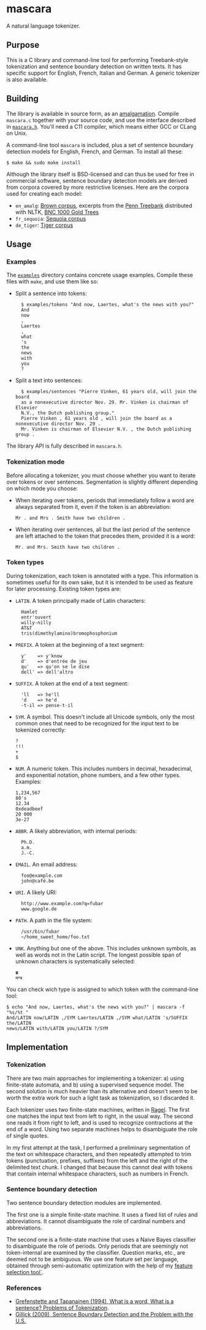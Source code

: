 # mascara

A natural language tokenizer.

## Purpose

This is a C library and command-line tool for performing Treebank-style
tokenization and sentence boundary detection on written texts. It has specific
support for English, French, Italian and German. A generic tokenizer is also
available.


## Building

The library is available in source form, as an
[amalgamation](https://www.sqlite.org/amalgamation.html). Compile `mascara.c`
together with your source code, and use the interface described in
[`mascara.h`](https://github.com/michaelnmmeyer/mascara/blob/master/mascara.h).
You'll need a C11 compiler, which means either GCC or CLang on Unix.

A command-line tool `mascara` is included, plus a set of sentence boundary
detection models for English, French, and German. To install all these:

    $ make && sudo make install

Although the library itself is BSD-licensed and can thus be used for free in
commercial software, sentence boundary detection models are derived from corpora
covered by more restrictive licenses. Here are the corpora used for creating
each model:

* `en_amalg`: [Brown corpus](http://clu.uni.no/icame/brown/bcm.html), excerpts
  from the [Penn Treebank](http://www.cis.upenn.edu/~treebank/home.html)
  distributed with NLTK, [BNC 1000 Gold
  Trees](http://nclt.computing.dcu.ie/~jfoster/resources/bnc1000.html)
* `fr_sequoia`: [Sequoia corpus](https://www.rocq.inria.fr/alpage-wiki/tiki-index.php?page=CorpusSequoia)
* `de_tiger`: [Tiger corpus](http://www.ims.uni-stuttgart.de/forschung/ressourcen/korpora/tiger.en.html)


## Usage

### Examples

The [`examples`](https://github.com/michaelnmmeyer/mascara/tree/master/examples)
directory contains concrete usage examples. Compile these files with `make`, and
use them like so:

* Split a sentence into tokens:

        $ examples/tokens "And now, Laertes, what's the news with you?"
        And
        now
        ,
        Laertes
        ,
        what
        's
        the
        news
        with
        you
        ?

* Split a text into sentences:

        $ examples/sentences "Pierre Vinken, 61 years old, will join the board
        as a nonexecutive director Nov. 29. Mr. Vinken is chairman of Elsevier
        N.V., the Dutch publishing group."  
        Pierre Vinken , 61 years old , will join the board as a nonexecutive director Nov. 29 .  
        Mr. Vinken is chairman of Elsevier N.V. , the Dutch publishing group .

The library API is fully described in `mascara.h`.

### Tokenization mode

Before allocating a tokenizer, you must choose whether you want to iterate over
tokens or over sentences. Segmentation is slightly different depending on which
mode you choose:

* When iterating over tokens, periods that immediately follow a word are always
  separated from it, even if the token is an abbreviation:

      Mr . and Mrs . Smith have two children .

* When iterating over sentences, all but the last period of the sentence are
  left attached to the token that precedes them, provided it is a word:
  
      Mr. and Mrs. Smith have two children .


### Token types

During tokenization, each token is annotated with a type. This information is
sometimes useful for its own sake, but it is intended to be used as feature for
later processing. Existing token types are:

* `LATIN`. A token principally made of Latin characters:

        Hamlet
        entr'ouvert
        willy-nilly
        AT&T
        tris(dimethylamino)bromophosphonium

* `PREFIX`. A token at the beginning of a text segment:

        y'    => y'know
        d'    => d'entrée de jeu
        qu'   => qu'on se le dise
        dell' => dell'altro

* `SUFFIX`. A token at the end of a text segment:

        'll   => he'll
        'd    => he'd
        -t-il => pense-t-il

* `SYM`. A symbol. This doesn't include all Unicode symbols, only the most
  common ones that need to be recognized for the input text to be tokenized
  correctly:

      ?
      !!!
      +
      $

* `NUM`. A numeric token. This includes numbers in decimal, hexadecimal, and
  exponential notation, phone numbers, and a few other types. Examples:

      1,234,567
      80's
      12.34
      0xdeadbeef
      20 000
      3e-27

* `ABBR`. A likely abbreviation, with internal periods:

        Ph.D.
        a.m.
        J.-C.

* `EMAIL`. An email address:

        foo@example.com
        john@café.be

* `URI`. A likely URI:

        http://www.example.com?q=fubar
        www.google.de
      
* `PATH`. A path in the file system:
 
        /usr/bin/fubar
        ~/home_sweet_home/foo.txt
 
* `UNK`. Anything but one of the above. This includes unknown symbols, as well
  as words not in the Latin script. The longest possible span of unknown
  characters is systematically selected:

      ☎
      मन्त्र

You can check wich type is assigned to which token with the command-line tool:

    $ echo "And now, Laertes, what's the news with you?" | mascara -f "%s/%t "
    And/LATIN now/LATIN ,/SYM Laertes/LATIN ,/SYM what/LATIN 's/SUFFIX the/LATIN
    news/LATIN with/LATIN you/LATIN ?/SYM

## Implementation

### Tokenization

There are two main
approaches for implementing a tokenizer: a) using finite-state automata, and b)
using a supervised sequence model. The second solution is much heavier than its
alternative and doesn't seem to be worth the extra work for such a light task as
tokenization, so I discarded it.

Each tokenizer uses two finite-state machines, written in
[Ragel](http://www.colm.net/open-source/ragel/). The first one matches the input
text from left to right, in the usual way. The second one reads it from right to
left, and is used to recognize contractions at the end of a word. Using two
separate machines helps to disambiguate the role of single quotes.

In my first attempt at the task, I performed a preliminary segmentation of the
text on whitespace characters, and then repeatedly attempted to trim tokens
(punctuation, prefixes, suffixes) from the left and the right of the delimited
text chunk. I changed that because this cannot deal with tokens that contain
internal whitespace characters, such as numbers in French.

### Sentence boundary detection

Two sentence boundary detection modules are implemented.

The first one is a simple finite-state machine. It uses a fixed list of rules
and abbreviations. It cannot disambiguate the role of cardinal numbers and
abbreviations.

The second one is a finite-state machine that uses a Naive Bayes classifier to
disambiguate the role of periods. Only periods that are seemingly not
token-internal are examined by the classifier. Question marks, etc., are deemed
not to be ambiguous. We use one feature set per language, obtained through
semi-automatic optimization with the help of my [feature selection
tool`](https://github.com/michaelnmmeyer/bayes_fss).

### References

* [Grefenstette and Tapanainen (1994), What is a word, What is a sentence?
  Problems of
  Tokenization](http://www.delph-in.net/courses/07/nlp/Gre:Tap:94.pdf).
* [Gillick (2009), Sentence Boundary Detection and the Problem with the U.S.](http://www.dgillick.com/resource/sbd_naacl_2009.pdf)
